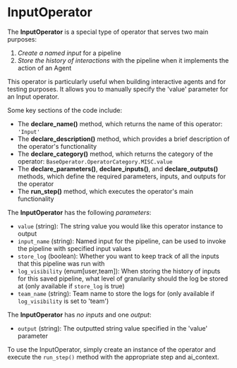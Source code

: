 # InputOperator

The **InputOperator** is a special type of operator that serves two main purposes:

1. *Create a named input* for a pipeline
2. *Store the history of interactions* with the pipeline when it implements the action of an Agent

This operator is particularly useful when building interactive agents and for testing purposes. It allows you to manually specify the 'value' parameter for an Input operator.

Some key sections of the code include:

- The **declare_name()** method, which returns the name of this operator: `'Input'`
- The **declare_description()** method, which provides a brief description of the operator's functionality
- The **declare_category()** method, which returns the category of the operator: `BaseOperator.OperatorCategory.MISC.value`
- The **declare_parameters()**, **declare_inputs()**, and **declare_outputs()** methods, which define the required parameters, inputs, and outputs for the operator
- The **run_step()** method, which executes the operator's main functionality

The **InputOperator** has the following *parameters*:

- `value` (string): The string value you would like this operator instance to output
- `input_name` (string): Named input for the pipeline, can be used to invoke the pipeline with specified input values
- `store_log` (boolean): Whether you want to keep track of all the inputs that this pipeline was run with
- `log_visibility` (enum[user,team]): When storing the history of inputs for this saved pipeline, what level of granularity should the log be stored at (only available if `store_log` is true)
- `team_name` (string): Team name to store the logs for (only available if `log_visibility` is set to 'team')

The **InputOperator** has *no inputs* and one *output*:

- `output` (string): The outputted string value specified in the 'value' parameter

To use the InputOperator, simply create an instance of the operator and execute the `run_step()` method with the appropriate step and ai_context.